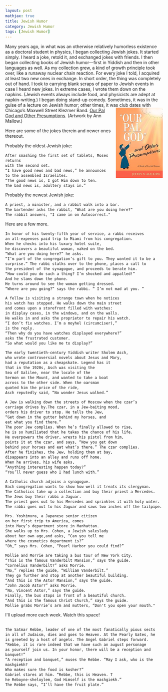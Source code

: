 ```yaml
---
layout: post
mathjax: true
title: Jewish Humor
category: Jewish Humor
tags: [Jewish Humor]
---
```



Many years ago, in what was an otherwise relatively humorless existence as a doctoral student in physics, I began collecting Jewish jokes. It started simply. I heard a joke, retold it, and exchanged jokes with friends. I then began collecting books of Jewish humor—first in Yiddish and then in other languages as well. As my collection grew, a kind of growth principle took over, like a runaway nuclear chain reaction. For every joke I told, I acquired at least two new ones in exchange. In short order, the thing was completely out of hand. I took to carrying blank scraps of paper to Jewish events in case I heard new jokes. In extreme cases, I wrote them down on the napkins. (Jewish events always include food, and physicists are adept at napkin-writing.) I began doing stand-up comedy. Sometimes, it was in the guise of a lecture on Jewish humor; other times, it was club dates with Chicago’s Maxwell Street Klezmer Band. <a target="_blank" href="https://www.iuniverse.com/en/bookstore/bookdetails/108093-OUR-PAL-GOD-and-Other-Presumptions">
<img src="https://github.com/jvmallow/jvmallow.github.io/blob/main/images/our_pal_god.jpg?raw=true" style="float:right;width:150px;margin-left:10px" />Our Pal God and Other Presumptions</a>. (Artwork by Ann Mallow.)


Here are some of the jokes therein and newer ones thereout.

Probably the oldest Jewish joke:

~~~
After smashing the first set of tablets, Moses returns
with the second set.
“I have good news and bad news,” he announces
to the assembled Israelites. 
“The good news is, I got Him down to ten.
The bad news is, adultery stays in.”
~~~
Probably the newest Jewish joke:

~~~
A priest, a minister, and a rabbit walk into a bar.  
The bartender asks the rabbit, "What are you doing here?" 
The rabbit answers, "I came in on Autocorrect."
~~~

Here are a few more.

~~~
In honor of his twenty-fifth year of service, a rabbi receives
an all-expenses paid trip to Miami from his congregation.
When he checks into his luxury hotel suite,
he discovers a beautiful woman, naked on the bed.
“What are you doing here?” he asks.
“I’m part of the congregation’s gift to you. They wanted it to be a
surprise.” The rabbi stalks over to the phone, places a call to
the president of the synagogue, and proceeds to berate him.
“How could you do such a thing? I’m shocked and appalled!”
And he slams down the phone.
He turns around to see the woman getting dressed. 
“Where are you going?” says the rabbi. “ I’m not mad at you. ”
~~~

~~~
A fellow is visiting a strange town when he notices
his watch has stopped. He walks down the main street
and comes upon a storefront filled with watches:
in display cases, in the windows, and on the walls.
He walks in and asks the proprietor to repair his watch.
“I don’t fix watches. I’m a moyhel (circumciser),”
is the reply.
“Then why do you have watches displayed everywhere?”
asks the frustrated customer.
“So what would you like me to display?”
~~~

~~~
The early twentieth-century Yiddish writer Sholem Asch,
who wrote controversial novels about Jesus and Mary,
had a reputation as a cheapskate. Legend has it
that in the 1920s, Asch was visiting the
Sea of Galilee, near the locale of the
Sermon on the Mount, and wanted to take a boat
across to the other side. When the oarsman
quoted him the price of the ride,
Asch reputedly said, “No wonder Jesus walked.”
~~~

~~~
A Jew is walking down the streets of Moscow when the czar’s
carriage drives by.The czar, in a Jew-baiting mood,
orders his driver to stop. He tells the Jew,
“Get down in the gutter behind my horses, and
eat what you find there.”
The poor Jew complies. When he’s finally allowed to rise,
he is so humiliated that he takes the chance of his life.
He overpowers the driver, wrests his pistol from him,
points it at the czar, and says, “Now you get down
behind your horses and eat what’s there.” The czar complies.
After he finishes, the Jew, holding them at bay,
disappears into an alley and runs off home.
When he arrives, his wife asks,
“Anything interesting happen today?”
“You’ll never guess who I had lunch with.”
~~~

~~~
A Catholic church adjoins a synagogue.
Each congregation wants to show how well it treats its clergyman.
The Catholics take up a collection and buy their priest a Mercedes.
The Jews buy their rabbi a Jaguar.
The priest goes out to his Mercedes and sprinkles it with holy water.
The rabbi goes out to his Jaguar and saws two inches off the tailpipe.
~~~

~~~
Mrs. Yoshimura, a Japanese senior citizen
on her first trip to America, comes
into Macy’s department store in Manhattan.
She walks up to Mrs. Cohen, a Jewish saleslady
about her own age,and asks, “Can you tell me
where the cosmetics department is?”
“Oh,” says Mrs. Cohen, “Pearl Harbor you could find?”
~~~

~~~
Mollie and Morrie are taking a bus tour of New York City.
“This is the famous Vanderbilt Mansion,” says the guide.
“Cornelius Vanderbilt?” asks Morrie.
“No,” replies the guide, “William Vanderbilt.”
They go further and stop at another beautiful building.
“And this is the Astor Mansion,” says the guide.
“John Jacob Astor?” asks Morrie.
“No, Vincent Astor,” says the guide.
Finally, the bus stops in front of a beautiful church.
“And this is the famous Christ Church,” says the guide.
Mollie grabs Morrie’s arm and mutters, “Don't you open your mouth."
~~~

I'll upload more each week. Watch this space!  

~~~

The Satmar Rebbe, leader of one of the most fanatically pious sects 
in all of Judaism, dies and goes to Heaven. At the Pearly Gates, he
is greeted by a host of angels. The Angel Gabriel steps forward.
“Rebbe, it is rare indeed that we have such an august personage
as yourself join us. In your honor, there will be a reception and banquet!”
“A reception and banquet,” muses the Rebbe. “May I ask, who is the mashgiekh?
Who makes sure the food is kosher?”
Gabriel stares at him. “Rebbe, this is Heaven. T
he Reboyne-sheloylem, God Himself is the mashgiekh.”
The Rebbe says, “I’ll have the fruit plate.”

~~~














